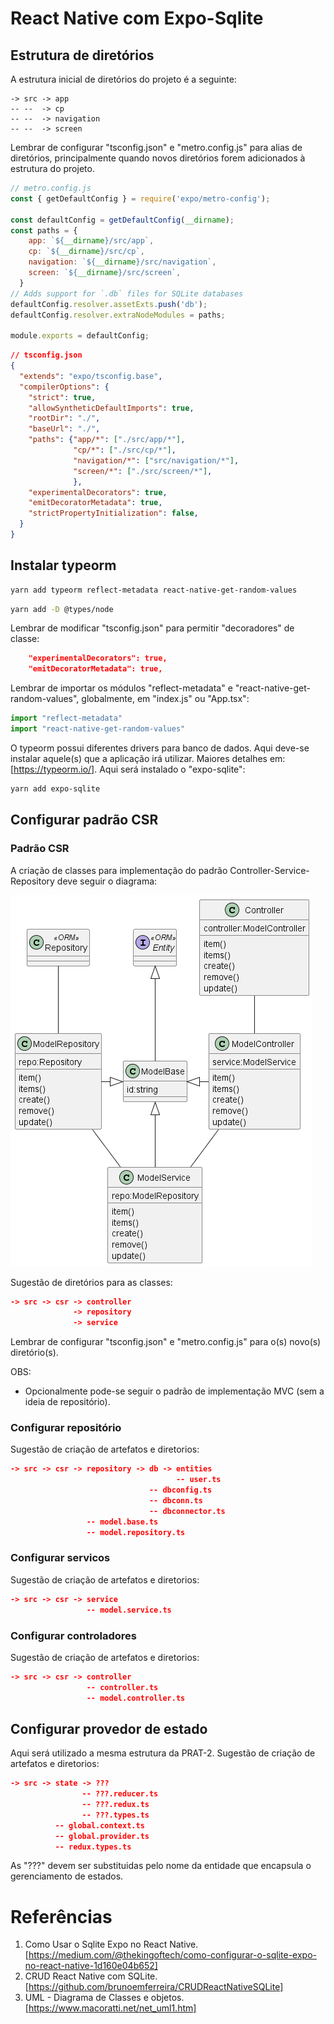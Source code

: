 # React Native com Expo-Sqlite

## Estrutura de diretórios

A estrutura inicial de diretórios do projeto é a seguinte:

```
-> src -> app
-- --  -> cp
-- --  -> navigation
-- --  -> screen
```

Lembrar de configurar "tsconfig.json" e "metro.config.js" para alias de diretórios, principalmente quando novos diretórios forem adicionados à estrutura do projeto.

```js
// metro.config.js
const { getDefaultConfig } = require('expo/metro-config');

const defaultConfig = getDefaultConfig(__dirname);
const paths = {
    app: `${__dirname}/src/app`,
    cp: `${__dirname}/src/cp`,
    navigation: `${__dirname}/src/navigation`,
    screen: `${__dirname}/src/screen`,
  }
// Adds support for `.db` files for SQLite databases
defaultConfig.resolver.assetExts.push('db');
defaultConfig.resolver.extraNodeModules = paths;

module.exports = defaultConfig;
```

```json
// tsconfig.json
{
  "extends": "expo/tsconfig.base",
  "compilerOptions": {
    "strict": true,
    "allowSyntheticDefaultImports": true,
    "rootDir": "./",
    "baseUrl": "./",
    "paths": {"app/*": ["./src/app/*"],
              "cp/*": ["./src/cp/*"],
              "navigation/*": ["src/navigation/*"],
              "screen/*": ["./src/screen/*"],
              },
    "experimentalDecorators": true,
    "emitDecoratorMetadata": true,
    "strictPropertyInitialization": false,                 
  }
}
```

## Instalar typeorm

```sh
yarn add typeorm reflect-metadata react-native-get-random-values
```

```sh
yarn add -D @types/node
```

Lembrar de modificar "tsconfig.json" para permitir "decoradores" de classe:

```json
    "experimentalDecorators": true,
    "emitDecoratorMetadata": true,
```

Lembrar de importar os módulos "reflect-metadata" e "react-native-get-random-values",  globalmente, em "index.js" ou "App.tsx": 


```ts
import "reflect-metadata"
import "react-native-get-random-values"
```

O typeorm possui diferentes drivers para banco de dados. Aqui deve-se instalar aquele(s) que a aplicação irá utilizar.
Maiores detalhes em: [https://typeorm.io/]. Aqui será instalado o "expo-sqlite":

```sh
yarn add expo-sqlite
```

## Configurar padrão CSR

### Padrão CSR

A criação de classes para implementação do padrão Controller-Service-Repository deve seguir o diagrama: 

![Diagrama CSR](docs/img/CSR.png)

Sugestão de diretórios para as classes: 

```json
-> src -> csr -> controller
              -> repository
              -> service
```

Lembrar de configurar "tsconfig.json" e "metro.config.js" para o(s) novo(s) diretório(s).

OBS:
- Opcionalmente pode-se seguir o padrão de implementação MVC (sem a ideia de repositório).

### Configurar repositório

Sugestão de criação de artefatos e diretorios:

```json
-> src -> csr -> repository -> db -> entities
                                     -- user.ts 
                               -- dbconfig.ts
                               -- dbconn.ts
                               -- dbconnector.ts     
                 -- model.base.ts
                 -- model.repository.ts                                       
```

### Configurar servicos

Sugestão de criação de artefatos e diretorios:

```json
-> src -> csr -> service
                 -- model.service.ts
```

### Configurar controladores

Sugestão de criação de artefatos e diretorios:

```json
-> src -> csr -> controller
                 -- controller.ts
                 -- model.controller.ts
```

## Configurar provedor de estado

Aqui será utilizado a mesma estrutura da PRAT-2. Sugestão de criação de artefatos e diretorios:

```json
-> src -> state -> ???
                -- ???.reducer.ts
                -- ???.redux.ts
                -- ???.types.ts
          -- global.context.ts
          -- global.provider.ts
          -- redux.types.ts
```

As "???" devem ser substituidas pelo nome da entidade que encapsula o gerenciamento de estados.

# Referências

1. Como Usar o Sqlite Expo no React Native.[https://medium.com/@thekingoftech/como-configurar-o-sqlite-expo-no-react-native-1d160e04b652]
2. CRUD React Native com SQLite.[https://github.com/brunoemferreira/CRUDReactNativeSQLite]
3.  UML - Diagrama de Classes e objetos.[https://www.macoratti.net/net_uml1.htm]
